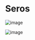 # Seros

![image](https://github.com/JamiYashwanth/Seros/assets/61549396/5600c13c-627f-4b1f-a51a-81d47c96e5a0)


![image](https://github.com/JamiYashwanth/Seros/assets/61549396/614cbdfa-4050-45b9-8034-762414745012)
